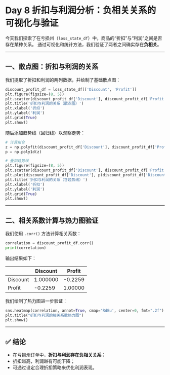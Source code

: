 
# Day 8 折扣与利润分析：负相关关系的可视化与验证

今天我们探索了在亏损州（`loss_state_df`）中，商品的“折扣”与“利润”之间是否存在某种关系。
通过可视化和统计方法，我们验证了两者之间确实存在**负相关**。

---

## 一、散点图：折扣与利润的关系

我们提取了折扣和利润的两列数据，并绘制了基础散点图：

```python
discount_profit_df = loss_state_df[['Discount', 'Profit']]
plt.figure(figsize=(8, 5))
plt.scatter(discount_profit_df['Discount'], discount_profit_df['Profit'], alpha=0.5)
plt.title('折扣与利润的关系（散点图）')
plt.xlabel('折扣')
plt.ylabel('利润')
plt.grid(True)
plt.show()
```

随后添加趋势线（回归线）以观察走势：

```python
# 计算拟合
z = np.polyfit(discount_profit_df['Discount'], discount_profit_df['Profit'], 1)
p = np.poly1d(z)

# 叠加趋势线
plt.figure(figsize=(8, 5))
plt.scatter(discount_profit_df['Discount'], discount_profit_df['Profit'], alpha=0.5)
plt.plot(discount_profit_df['Discount'], p(discount_profit_df['Discount']), color='red', linewidth=2)
plt.title('折扣与利润的关系（含趋势线）')
plt.xlabel('折扣')
plt.ylabel('利润')
plt.grid(True)
plt.show()
```

---

## 二、相关系数计算与热力图验证

我们使用 `.corr()` 方法计算相关系数：

```python
correlation = discount_profit_df.corr()
print(correlation)
```

输出结果如下：

|            | Discount | Profit  |
|------------|----------|---------|
| Discount   | 1.000000 | -0.2259 |
| Profit     | -0.2259  | 1.00000 |

我们绘制了热力图进一步验证：

```python
sns.heatmap(correlation, annot=True, cmap='RdBu', center=0, fmt=".2f")
plt.title("折扣与利润的相关系数热力图")
plt.show()
```

---

## ✅ 结论

- 在亏损州订单中，**折扣与利润存在负相关关系**；
- 折扣越高，利润越有可能下降；
- 可通过设定合理折扣策略来优化利润表现。
